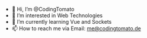 - 👋 Hi, I’m @CodingTomato
- 👀 I’m interested in Web Technologies
- 🌱 I’m currently learning Vue and Sockets
- 📫 How to reach me via Email: me@codingtomato.de

<!---
CodingTomato/CodingTomato is a ✨ special ✨ repository because its `README.md` (this file) appears on your GitHub profile.
You can click the Preview link to take a look at your changes.
--->
